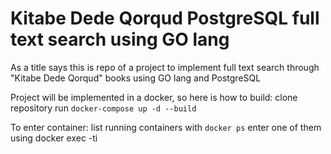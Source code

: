 # Kitabe Dede Qorqud PostgreSQL full text search using GO lang

As a title says this is repo of a project to implement full text search through "Kitabe Dede Qorqud" books using GO lang and PostgreSQL

Project will be implemented in a docker, so here is how to build:
clone repository
run ``docker-compose up -d --build``

To enter container:
list running containers with ``docker ps`` 
enter one of them using docker exec -ti <container name>
